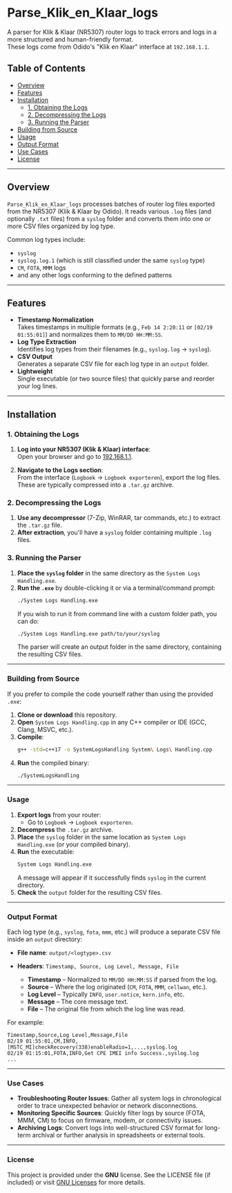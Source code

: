 # Parse_Klik_en_Klaar_logs

A parser for Klik & Klaar (NR5307) router logs to track errors and logs in a more structured and human-friendly format.  
These logs come from Odido's "Klik en Klaar" interface at `192.168.1.1`.

## Table of Contents

- [Overview](#overview)
- [Features](#features)
- [Installation](#installation)
  - [1. Obtaining the Logs](#1-obtaining-the-logs)
  - [2. Decompressing the Logs](#2-decompressing-the-logs)
  - [3. Running the Parser](#3-running-the-parser)
- [Building from Source](#building-from-source)
- [Usage](#usage)
- [Output Format](#output-format)
- [Use Cases](#use-cases)
- [License](#license)

---

## Overview

`Parse_Klik_en_Klaar_logs` processes batches of router log files exported from the NR5307 (Klik & Klaar by Odido). It reads various `.log` files (and optionally `.txt` files) from a `syslog` folder and converts them into one or more CSV files organized by log type.  

Common log types include:
- `syslog`
- `syslog.log.1` (which is still classified under the same `syslog` type)
- `CM`, `FOTA`, `MMM` logs
- and any other logs conforming to the defined patterns

---

## Features

- **Timestamp Normalization**  
  Takes timestamps in multiple formats (e.g., `Feb 14 2:20:11` or `[02/19 01:55:01]`) and normalizes them to `MM/DD HH:MM:SS`.
- **Log Type Extraction**  
  Identifies log types from their filenames (e.g., `syslog.log` → `syslog`).
- **CSV Output**  
  Generates a separate CSV file for each log type in an `output` folder.
- **Lightweight**  
  Single executable (or two source files) that quickly parse and reorder your log lines.

---

## Installation

### 1. Obtaining the Logs

1. **Log into your NR5307 (Klik & Klaar) interface**:  
   Open your browser and go to [192.168.1.1](http://192.168.1.1).
   
2. **Navigate to the Logs section**:  
   From the interface (`Logboek` → `Logboek exporteren`), export the log files. These are typically compressed into a `.tar.gz` archive.

### 2. Decompressing the Logs

1. **Use any decompressor** (7-Zip, WinRAR, tar commands, etc.) to extract the `.tar.gz` file.  
2. **After extraction**, you'll have a `syslog` folder containing multiple `.log` files.

### 3. Running the Parser

1. **Place the `syslog` folder** in the same directory as the `System Logs Handling.exe`.  
2. **Run the `.exe`** by double-clicking it or via a terminal/command prompt:
   ```bash
   ./System Logs Handling.exe
   ```
   If you wish to run it from command line with a custom folder path, you can do:
   ```bash
   ./System Logs Handling.exe path/to/your/syslog
   ```
   The parser will create an output folder in the same directory, containing the resulting CSV files.

---

### Building from Source

If you prefer to compile the code yourself rather than using the provided `.exe`:

1. **Clone or download** this repository.
2. **Open** `System Logs Handling.cpp` in any C++ compiler or IDE (GCC, Clang, MSVC, etc.).
3. **Compile**:
   ```bash
   g++ -std=c++17 -o SystemLogsHandling System\ Logs\ Handling.cpp
   ```
4. **Run** the compiled binary:
   ```bash
   ./SystemLogsHandling
   ```

---

### Usage

1. **Export logs** from your router:
   - Go to `Logboek` → `Logboek exporteren`.
2. **Decompress** the `.tar.gz` archive.
3. **Place** the `syslog` folder in the same location as `System Logs Handling.exe` (or your compiled binary).
4. **Run** the executable:
   ```bash
   System Logs Handling.exe
   ```
   A message will appear if it successfully finds `syslog` in the current directory.
5. **Check** the `output` folder for the resulting CSV files.

---

### Output Format

Each log type (e.g., `syslog`, `fota`, `mmm`, etc.) will produce a separate CSV file inside an `output` directory:

- **File name**: `output/<logtype>.csv`
- **Headers**: `Timestamp, Source, Log Level, Message, File`

  - **Timestamp** – Normalized to `MM/DD HH:MM:SS` if parsed from the log.
  - **Source** – Where the log originated (`CM`, `FOTA`, `MMM`, `cellwan`, etc.).
  - **Log Level** – Typically `INFO`, `user.notice`, `kern.info`, etc.
  - **Message** – The core message text.
  - **File** – The original file from which the log line was read.

For example:
```csv
Timestamp,Source,Log Level,Message,File
02/19 01:55:01,CM,INFO,[MSTC_MI]checkRecovery(338)enableRadio=1,...,syslog.log
02/19 01:15:01,FOTA,INFO,Get CPE IMEI info Success.,syslog.log
...
```

---

### Use Cases

- **Troubleshooting Router Issues**: Gather all system logs in chronological order to trace unexpected behavior or network disconnections.
- **Monitoring Specific Sources**: Quickly filter logs by source (FOTA, MMM, CM) to focus on firmware, modem, or connectivity issues.
- **Archiving Logs**: Convert logs into well-structured CSV format for long-term archival or further analysis in spreadsheets or external tools.

---

### License

This project is provided under the **GNU** license. See the LICENSE file (if included) or visit [GNU Licenses](https://www.gnu.org/licenses/) for more details.
```
